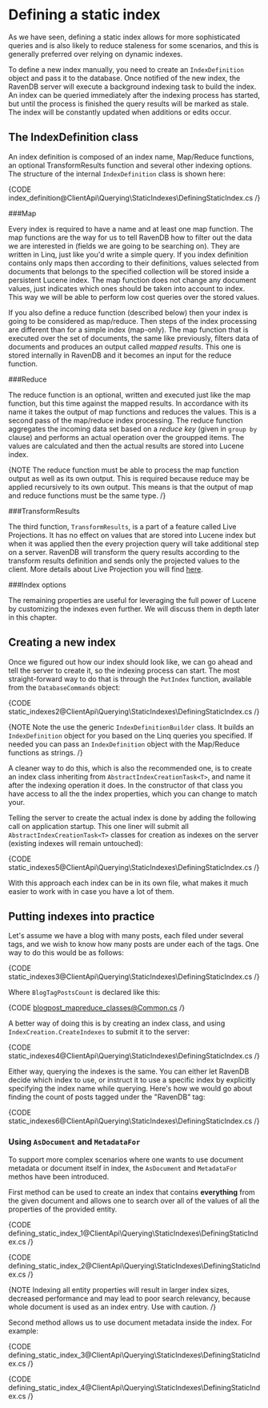 ﻿# Defining a static index

As we have seen, defining a static index allows for more sophisticated queries and is also likely to reduce staleness for some scenarios, and this is generally preferred over relying on dynamic indexes.

To define a new index manually, you need to create an `IndexDefinition` object and pass it to the database. Once notified of the new index, the RavenDB server will execute a background indexing task to build the index. An index can be queried immediately after the indexing process has started, but until the process is finished the query results will be marked as stale. The index will be constantly updated when additions or edits occur.

## The IndexDefinition class

An index definition is composed of an index name, Map/Reduce functions, an optional TransformResults function and several other indexing options. The structure of the internal `IndexDefinition` class is shown here:

{CODE index_definition@ClientApi\Querying\StaticIndexes\DefiningStaticIndex.cs /}

###Map

Every index is required to have a name and at least one map function. The map functions are the way for us to tell RavenDB how to filter out the data we are interested in (fields we are going to be searching on). 
They are written in Linq, just like you'd write a simple query. If you index definition contains only maps then according to their definitions, values selected from documents that belongs to the specified collection 
will be stored inside a persistent Lucene index. The map function does not change any document values, just indicates which ones should be taken into account to index. This way we will be able to
perform low cost queries over the stored values. 

If you also define a reduce function (described below) then your index is going to be considered as map/reduce. Then steps of the index processing are different than for a simple index (map-only).
The map function that is executed over the set of documents, the same like previously, filters data of documents and produces an output called *mapped results*. This one is stored internally in RavenDB 
and it becomes an input for the reduce function. 

###Reduce

The reduce function is an optional, written and executed just like the map function, but this time against the mapped results. In accordance with its name it takes the output of map functions
and reduces the values. This is a second pass of the map/reduce index processing. The reduce function aggregates the incoming data set based on a *reduce key* (given in `group by` clause)
and performs an actual operation over the groupped items. The values are calculated and then the actual results are stored into Lucene index. 

{NOTE The reduce function must be able to process the map function output as well as its own output. This is required because reduce may be applied recursively to its own output. This means is that the output of map and reduce functions must be the same type. /}

###TransformResults

The third function, `TransformResults`, is a part of a feature called Live Projections. It has no effect on values that are stored into Lucene index but when it was applied then the every projection query will take additional step on a server. RavenDB will transform the query results according to
the transform results definition and sends only the projected values to the client. More details about Live Projection you will find [here](live-projections).

###Index options

The remaining properties are useful for leveraging the full power of Lucene by customizing the indexes even further. We will discuss them in depth later in this chapter.

## Creating a new index

Once we figured out how our index should look like, we can go ahead and tell the server to create it, so the indexing process can start. The most straight-forward way to do that is through the `PutIndex` function, available from the `DatabaseCommands` object:

{CODE static_indexes2@ClientApi\Querying\StaticIndexes\DefiningStaticIndex.cs /}

{NOTE Note the use the generic `IndexDefinitionBuilder` class. It builds an `IndexDefinition` object for you based on the Linq queries you specified. If needed you can pass an `IndexDefinition` object with the Map/Reduce functions as strings. /}

A cleaner way to do this, which is also the recommended one, is to create an index class inheriting  from `AbstractIndexCreationTask<T>`, and name it after the indexing operation it does. In the constructor of that class you have access to all the the index properties, which you can change to match your.

Telling the server to create the actual index is done by adding the following call on application startup. This one liner will submit all `AbstractIndexCreationTask<T>` classes for creation as indexes on the server (existing indexes will remain untouched):

{CODE static_indexes5@ClientApi\Querying\StaticIndexes\DefiningStaticIndex.cs /}

With this approach each index can be in its own file, what makes it much easier to work with in case you have a lot of them.

## Putting indexes into practice

Let's assume we have a blog with many posts, each filed under several tags, and we wish to know how many posts are under each of the tags. One way to do this would be as follows:

{CODE static_indexes3@ClientApi\Querying\StaticIndexes\DefiningStaticIndex.cs /}

Where `BlogTagPostsCount` is declared like this:

{CODE blogpost_mapreduce_classes@Common.cs /}

A better way of doing this is by creating an index class, and using `IndexCreation.CreateIndexes` to submit it to the server:

{CODE static_indexes4@ClientApi\Querying\StaticIndexes\DefiningStaticIndex.cs /}

Either way, querying the indexes is the same. You can either let RavenDB decide which index to use, or instruct it to use a specific index by explicitly specifying the index name while querying. Here's how we would go about finding the count of posts tagged under the "RavenDB" tag:

{CODE static_indexes6@ClientApi\Querying\StaticIndexes\DefiningStaticIndex.cs /}

### Using `AsDocument` and `MetadataFor`

To support more complex scenarios where one wants to use document metadata or document itself in index, the `AsDocument` and `MetadataFor` methos have been introduced.

First method can be used to create an index that contains **everything** from the given document and allows one to search over all of the values of all the properties of the provided entity.

{CODE defining_static_index_1@ClientApi\Querying\StaticIndexes\DefiningStaticIndex.cs /}

{CODE defining_static_index_2@ClientApi\Querying\StaticIndexes\DefiningStaticIndex.cs /}

{NOTE Indexing all entity properties will result in larger index sizes, decreased performance and may lead to poor search relevancy, because whole document is used as an index entry. Use with caution.  /}

Second method allows us to use document metadata inside the index. For example:   

{CODE defining_static_index_3@ClientApi\Querying\StaticIndexes\DefiningStaticIndex.cs /}

{CODE defining_static_index_4@ClientApi\Querying\StaticIndexes\DefiningStaticIndex.cs /}